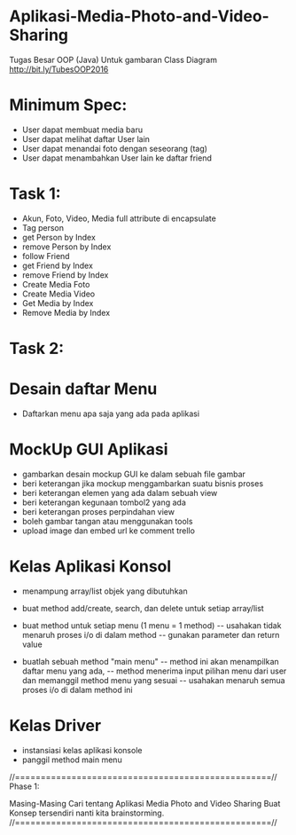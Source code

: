 # Aplikasi-Media-Photo-and-Video-Sharing
Tugas Besar OOP (Java)
Untuk gambaran Class Diagram
http://bit.ly/TubesOOP2016


Minimum Spec:
==================================================
- User dapat membuat media baru
- User dapat melihat daftar User lain
- User dapat menandai foto dengan seseorang (tag)
- User dapat menambahkan User lain ke daftar friend


Task 1:
==================================================
- Akun, Foto, Video, Media full attribute di encapsulate
- Tag person
- get Person by Index
- remove Person by Index
- follow Friend
- get Friend by Index
- remove Friend by Index
- Create Media Foto
- Create Media Video
- Get Media by Index
- Remove Media by Index


Task 2:
==================================================
Desain daftar Menu
==================================================
- Daftarkan menu apa saja yang ada pada aplikasi


MockUp GUI Aplikasi
==================================================
- gambarkan desain mockup GUI ke dalam sebuah file gambar
- beri keterangan jika mockup menggambarkan suatu bisnis proses
- beri keterangan elemen yang ada dalam sebuah view
- beri keterangan kegunaan tombol2 yang ada
- beri keterangan proses perpindahan view
- boleh gambar tangan atau menggunakan tools
- upload image dan embed url ke comment trello


Kelas Aplikasi Konsol
==================================================
- menampung array/list objek yang dibutuhkan
- buat method add/create, search, dan delete untuk setiap array/list
- buat method untuk setiap menu (1 menu = 1 method)
-- usahakan tidak menaruh proses i/o di dalam method
-- gunakan parameter dan return value

- buatlah sebuah method "main menu"
--  method ini akan menampilkan daftar menu yang ada,
--  method menerima input pilihan menu dari user dan memanggil method menu yang sesuai
--  usahakan menaruh semua proses i/o di dalam method ini 


Kelas Driver
==================================================
- instansiasi kelas aplikasi konsole
- panggil method main menu

//==================================================//
Phase 1:

Masing-Masing Cari tentang Aplikasi Media Photo and Video Sharing
Buat Konsep tersendiri nanti kita brainstorming.
//==================================================//
